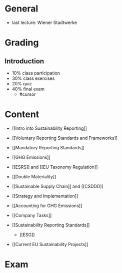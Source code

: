 # General
- last lecture: Wiener Stadtwerke
# Grading
## Introduction
- 10% class participation
- 30% class exercises
- 20% quiz
- 40% final exam
	- #cursor

# Content
- [[Intro into Sustainability Reporting]]
- [[Voluntary Reporting Standards and Frameworks]]
- [[Mandatory Reporting Standards]]

- [[GHG Emissions]]
- [[ESRS]] and [[EU Taxonomy Regulation]]
- [[Double Materiality]]
- [[Sustainable Supply Chain]] and [[CSDDD]]
- [[Strategy and Implementation]]
- [[Accounting for GHG Emissions]]

- [[Company Tasks]]
- [[Sustainability Reporting Standards]]
	- [[ESG]]
- [[Current EU Sustainability Projects]]

# Exam
